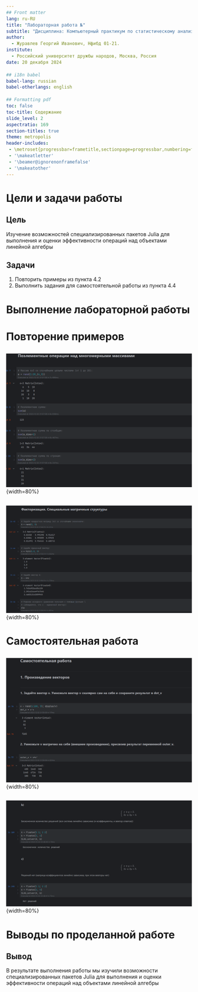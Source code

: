 ```yaml
---
## Front matter
lang: ru-RU
title: "Лабораторная работа №"
subtitle: "Дисциплина: Компьютерный практикум по статистическому анализу данных"
author:
  - Журавлев Георгий Иванович, Нфибд 01-21.
institute:
  - Российский университет дружбы народов, Москва, Россия
date: 20 декабря 2024

## i18n babel
babel-lang: russian
babel-otherlangs: english

## Formatting pdf
toc: false
toc-title: Содержание
slide_level: 2
aspectratio: 169
section-titles: true
theme: metropolis
header-includes:
 - \metroset{progressbar=frametitle,sectionpage=progressbar,numbering=fraction}
 - '\makeatletter'
 - '\beamer@ignorenonframefalse'
 - '\makeatother'
---
```


# Цели и задачи работы
## Цель

Изучение возможностей специализированных пакетов Julia для выполнения и оценки эффективности операций над объектами линейной алгебры

## Задачи

1. Повторить примеры из пункта 4.2
2. Выполнить задания для самостоятельной работы из пункта 4.4

# Выполнение лабораторной работы

# Повторение примеров
##

![](image/1.png){width=80%}

##

![](image/2.png){width=80%}

# Самостоятельная работа 
##

![](image/3.png){width=80%}

##

![](image/4.png){width=80%}

# Выводы по проделанной работе

## Вывод

В результате выполнения работы мы изучили возможности специализированных пакетов Julia для выполнения и оценки
эффективности операций над объектами линейной алгебры